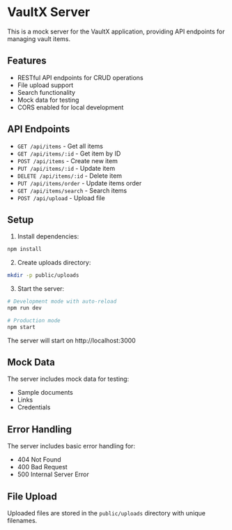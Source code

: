 # VaultX Server

This is a mock server for the VaultX application, providing API endpoints for managing vault items.

## Features

- RESTful API endpoints for CRUD operations
- File upload support
- Search functionality
- Mock data for testing
- CORS enabled for local development

## API Endpoints

- `GET /api/items` - Get all items
- `GET /api/items/:id` - Get item by ID
- `POST /api/items` - Create new item
- `PUT /api/items/:id` - Update item
- `DELETE /api/items/:id` - Delete item
- `PUT /api/items/order` - Update items order
- `GET /api/items/search` - Search items
- `POST /api/upload` - Upload file

## Setup

1. Install dependencies:
```bash
npm install
```

2. Create uploads directory:
```bash
mkdir -p public/uploads
```

3. Start the server:
```bash
# Development mode with auto-reload
npm run dev

# Production mode
npm start
```

The server will start on http://localhost:3000

## Mock Data

The server includes mock data for testing:
- Sample documents
- Links
- Credentials

## Error Handling

The server includes basic error handling for:
- 404 Not Found
- 400 Bad Request
- 500 Internal Server Error

## File Upload

Uploaded files are stored in the `public/uploads` directory with unique filenames.
